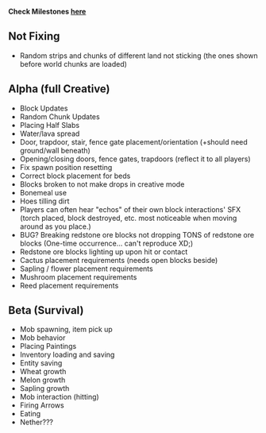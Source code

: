 
__Check Milestones [here](https://github.com/shoghicp/PocketMine-MP/issues/milestones)__


## Not Fixing
- Random strips and chunks of different land not sticking (the ones shown before world chunks are loaded)

## Alpha (full Creative)
- Block Updates
- Random Chunk Updates
- Placing Half Slabs
- Water/lava spread
- Door, trapdoor, stair, fence gate placement/orientation (+should need ground/wall beneath)
- Opening/closing doors, fence gates, trapdoors (reflect it to all players)
- Fix spawn position resetting
- Correct block placement for beds
- Blocks broken to not make drops in creative mode
- Bonemeal use
- Hoes tilling dirt
- Players can often hear "echos" of their own block interactions' SFX (torch placed, block destroyed, etc. most noticeable when moving around as you place.)
- BUG? Breaking redstone ore blocks not dropping TONS of redstone ore blocks (One-time occurrence... can't reproduce XD;)
- Redstone ore blocks lighting up upon hit or contact
- Cactus placement requirements (needs open blocks beside)
- Sapling / flower placement requirements
- Mushroom placement requirements
- Reed placement requirements

## Beta (Survival)
- Mob spawning, item pick up
- Mob behavior
- Placing Paintings
- Inventory loading and saving
- Entity saving
- Wheat growth
- Melon growth
- Sapling growth
- Mob interaction (hitting)
- Firing Arrows
- Eating
- Nether???
